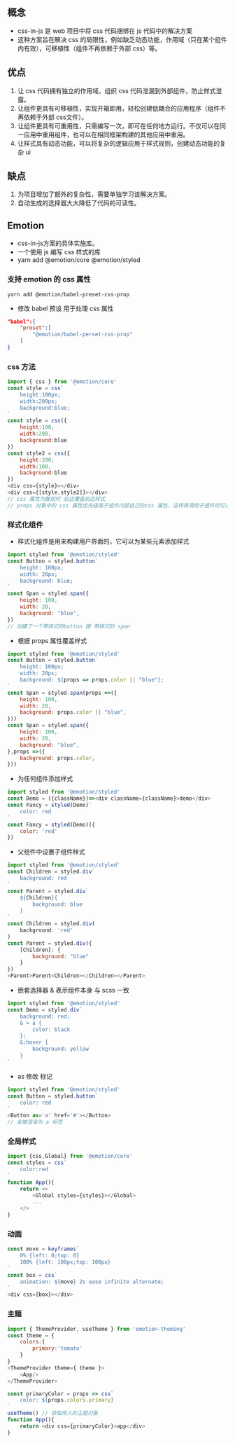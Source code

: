 ## 概念
- css-in-js 是 web 项目中将 css 代码捆绑在 js 代码中的解决方案
- 这种方案旨在解决 css 的局限性，例如缺乏动态功能，作用域（只在某个组件内有效），可移植性（组件不再依赖于外部 css）等。

## 优点
1. 让 css 代码拥有独立的作用域，组织 css 代码泄漏到外部组件，防止样式泄露。
2. 让组件更具有可移植性，实现开箱即用，轻松创建低耦合的应用程序（组件不再依赖于外部 css文件）。
3. 让组件更具有可重用性，只需编写一次，即可在任何地方运行。不仅可以在同一应用中重用组件，也可以在相同框架构建的其他应用中重用。
4. 让样式具有动态功能，可以将复杂的逻辑应用于样式规则，创建动态功能的复杂 ui

## 缺点
1. 为项目增加了额外的复杂性，需要单独学习该解决方案。
2. 自动生成的选择器大大降低了代码的可读性。 

## Emotion
- css-in-js方案的具体实施库。
- 一个使用 js 编写 css 样式的库
- yarn add @emotion/core @emotion/styled

### 支持 emotion 的 css 属性
`yarn add @emotion/babel-preset-css-prop`
- 修改 babel 预设 用于处理 css 属性
```json
"babel":{
    "preset":[
        "@emotion/babel-perset-css-prop"
    ]
}
```

### css 方法
```js
import { css } from '@emotion/core'
const style = css`
    height:100px;
    width:200px;
    background:blue;
`
const style = css({
    height:100,
    width:200,
    background:blue
})
const style2 = css({
    height:200,
    width:100,
    background:blue
})
<div css={style}></div>
<div css={[style,style2]}></div>
// css 属性为数组时 后边覆盖前边样式
// props 对象中的 css 属性优先级高于组件内部自己的css 属性，这样再调用子组件时可以传入 props css 覆盖子组件自己的 css 样式
```

### 样式化组件
- 样式化组件是用来构建用户界面的，它可以为某些元素添加样式
```js
import styled from '@emotion/styled'
const Button = styled.button`
    height: 100px;
    width: 20px;
    background: blue;
`
const Span = styled.span({
    height: 100,
    width: 20,
    background: "blue",
})
// 创建了一个带样式的button 跟 带样式的 span
```
- 根据 props 属性覆盖样式
```js
import styled from '@emotion/styled'
const Button = styled.button`
    height: 100px;
    width: 20px;
    background: ${props => props.color || "blue"};
`
const Span = styled.span(props =>({
    height: 100,
    width: 20,
    background: props.color || "blue",
}))
const Span = styled.span({
    height: 100,
    width: 20,
    background: "blue",
},props =>({
    background: props.color,
}))
```
- 为任何组件添加样式
```js
import styled from '@emotion/styled'
const Demo = ({className})=><div className={className}>demo</div>
const Fancy = styled(Demo)`
    color: red
`
const Fancy = styled(Demo)({
    color: 'red'
})
```
- 父组件中设置子组件样式
```js
import styled from '@emotion/styled'
const Children = styled.div`
    background: red
`
const Parent = styled.div`
    ${Children}{
        background: blue
    }
`
const Children = styled.div(
    background: 'red'
)
const Parent = styled.div({
    [Children]: {
        background: "blue"
    }
})
<Parent>Parent<Children></Children></Parent>
```
- 嵌套选择器 & 表示组件本身 与 scss 一致
```js
import styled from '@emotion/styled'
const Demo = styled.div`
    background: red;
    & > a {
        color: black
    };
    &:hover {
        background: yellow
    }
`
```
- as 修改 标记
```js
import styled from '@emotion/styled'
const Button = styled.button`
    color: red
`
<Button as='a' href='#'></Button>
// 会被渲染为 a 标签
```

### 全局样式
```js
import {css,Global} from '@emotion/core'
const styles = css`
    color:red
`
function App(){
    return <>
        <Global styles={styles}></Global>
        ...
    </>
}
```

### 动画
```js
const move = keyframes`
    0% {left: 0;top: 0}
    100% {left: 100px;top: 100px}
`
const box = css`
    animation: ${move} 2s ease infinite alternate;
`
<div css={box}></div>
```

### 主题
```js
import { ThemeProvider, useTheme } from 'emotion-theming'
const theme = {
    colors:{
        primary:'tomato'
    }
}
<ThemeProvider theme={ theme }>
    <App/>
</ThemeProvider>

const primaryColor = props => css`
    color: ${props.colors.primary}
`
useTheme() // 获取传入的主题对象
function App(){
    return <div css={primaryColor}>app</div>
}
```